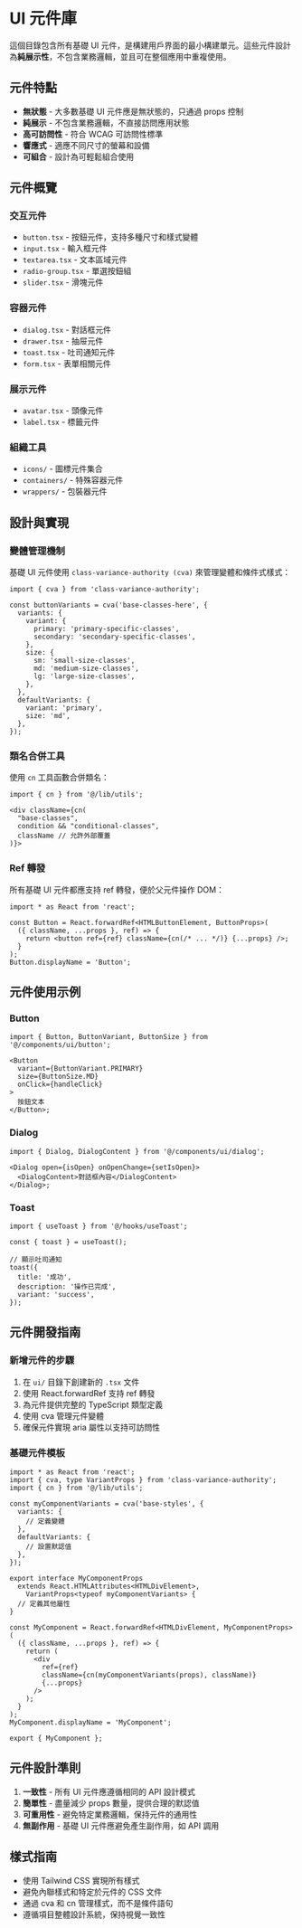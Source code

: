 # UI 元件庫

這個目錄包含所有基礎 UI 元件，是構建用戶界面的最小構建單元。這些元件設計為**純展示性**，不包含業務邏輯，並且可在整個應用中重複使用。

## 元件特點

- **無狀態** - 大多數基礎 UI 元件應是無狀態的，只通過 props 控制
- **純展示** - 不包含業務邏輯，不直接訪問應用狀態
- **高可訪問性** - 符合 WCAG 可訪問性標準
- **響應式** - 適應不同尺寸的螢幕和設備
- **可組合** - 設計為可輕鬆組合使用

## 元件概覽

### 交互元件

- `button.tsx` - 按鈕元件，支持多種尺寸和樣式變體
- `input.tsx` - 輸入框元件
- `textarea.tsx` - 文本區域元件
- `radio-group.tsx` - 單選按鈕組
- `slider.tsx` - 滑塊元件

### 容器元件

- `dialog.tsx` - 對話框元件
- `drawer.tsx` - 抽屉元件
- `toast.tsx` - 吐司通知元件
- `form.tsx` - 表單相關元件

### 展示元件

- `avatar.tsx` - 頭像元件
- `label.tsx` - 標籤元件

### 組織工具

- `icons/` - 圖標元件集合
- `containers/` - 特殊容器元件
- `wrappers/` - 包裝器元件

## 設計與實現

### 變體管理機制

基礎 UI 元件使用 `class-variance-authority (cva)` 來管理變體和條件式樣式：

```tsx
import { cva } from 'class-variance-authority';

const buttonVariants = cva('base-classes-here', {
  variants: {
    variant: {
      primary: 'primary-specific-classes',
      secondary: 'secondary-specific-classes',
    },
    size: {
      sm: 'small-size-classes',
      md: 'medium-size-classes',
      lg: 'large-size-classes',
    },
  },
  defaultVariants: {
    variant: 'primary',
    size: 'md',
  },
});
```

### 類名合併工具

使用 `cn` 工具函數合併類名：

```tsx
import { cn } from '@/lib/utils';

<div className={cn(
  "base-classes",
  condition && "conditional-classes",
  className // 允許外部覆蓋
)}>
```

### Ref 轉發

所有基礎 UI 元件都應支持 ref 轉發，便於父元件操作 DOM：

```tsx
import * as React from 'react';

const Button = React.forwardRef<HTMLButtonElement, ButtonProps>(
  ({ className, ...props }, ref) => {
    return <button ref={ref} className={cn(/* ... */)} {...props} />;
  }
);
Button.displayName = 'Button';
```

## 元件使用示例

### Button

```tsx
import { Button, ButtonVariant, ButtonSize } from '@/components/ui/button';

<Button
  variant={ButtonVariant.PRIMARY}
  size={ButtonSize.MD}
  onClick={handleClick}
>
  按鈕文本
</Button>;
```

### Dialog

```tsx
import { Dialog, DialogContent } from '@/components/ui/dialog';

<Dialog open={isOpen} onOpenChange={setIsOpen}>
  <DialogContent>對話框內容</DialogContent>
</Dialog>;
```

### Toast

```tsx
import { useToast } from '@/hooks/useToast';

const { toast } = useToast();

// 顯示吐司通知
toast({
  title: '成功',
  description: '操作已完成',
  variant: 'success',
});
```

## 元件開發指南

### 新增元件的步驟

1. 在 `ui/` 目錄下創建新的 `.tsx` 文件
2. 使用 React.forwardRef 支持 ref 轉發
3. 為元件提供完整的 TypeScript 類型定義
4. 使用 cva 管理元件變體
5. 確保元件實現 aria 屬性以支持可訪問性

### 基礎元件模板

```tsx
import * as React from 'react';
import { cva, type VariantProps } from 'class-variance-authority';
import { cn } from '@/lib/utils';

const myComponentVariants = cva('base-styles', {
  variants: {
    // 定義變體
  },
  defaultVariants: {
    // 設置默認值
  },
});

export interface MyComponentProps
  extends React.HTMLAttributes<HTMLDivElement>,
    VariantProps<typeof myComponentVariants> {
  // 定義其他屬性
}

const MyComponent = React.forwardRef<HTMLDivElement, MyComponentProps>(
  ({ className, ...props }, ref) => {
    return (
      <div
        ref={ref}
        className={cn(myComponentVariants(props), className)}
        {...props}
      />
    );
  }
);
MyComponent.displayName = 'MyComponent';

export { MyComponent };
```

## 元件設計準則

1. **一致性** - 所有 UI 元件應遵循相同的 API 設計模式
2. **簡單性** - 盡量減少 props 數量，提供合理的默認值
3. **可重用性** - 避免特定業務邏輯，保持元件的通用性
4. **無副作用** - 基礎 UI 元件應避免產生副作用，如 API 調用

## 樣式指南

- 使用 Tailwind CSS 實現所有樣式
- 避免內聯樣式和特定於元件的 CSS 文件
- 通過 cva 和 cn 管理樣式，而不是條件語句
- 遵循項目整體設計系統，保持視覺一致性
